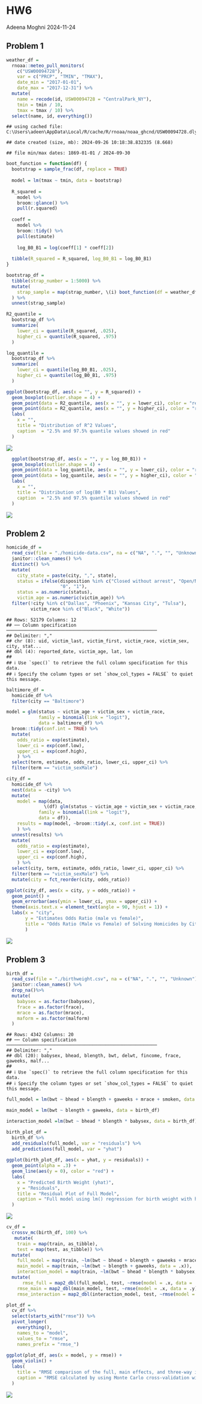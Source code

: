 HW6
================
Adeena Moghni
2024-11-24

## Problem 1

``` r
weather_df = 
  rnoaa::meteo_pull_monitors(
    c("USW00094728"),
    var = c("PRCP", "TMIN", "TMAX"), 
    date_min = "2017-01-01",
    date_max = "2017-12-31") %>%
  mutate(
    name = recode(id, USW00094728 = "CentralPark_NY"),
    tmin = tmin / 10,
    tmax = tmax / 10) %>%
  select(name, id, everything())
```

    ## using cached file: C:\Users\adeen\AppData\Local/R/cache/R/rnoaa/noaa_ghcnd/USW00094728.dly

    ## date created (size, mb): 2024-09-26 10:18:38.832335 (8.668)

    ## file min/max dates: 1869-01-01 / 2024-09-30

``` r
boot_function = function(df) {
  bootstrap = sample_frac(df, replace = TRUE)
  
  model = lm(tmax ~ tmin, data = bootstrap)
  
  R_squared = 
    model %>% 
    broom::glance() %>% 
    pull(r.squared)
  
  coeff = 
    model %>% 
    broom::tidy() %>% 
    pull(estimate)
  
    log_B0_B1 = log(coeff[1] * coeff[2])
  
  tibble(R_squared = R_squared, log_B0_B1 = log_B0_B1)
}
```

``` r
bootstrap_df = 
  tibble(strap_number = 1:5000) %>% 
  mutate(
    strap_sample = map(strap_number, \(i) boot_function(df = weather_df))
  ) %>% 
  unnest(strap_sample)
```

``` r
R2_quantile = 
  bootstrap_df %>% 
  summarize(
    lower_ci = quantile(R_squared, .025),
    higher_ci = quantile(R_squared, .975)
  )

log_quantile = 
  bootstrap_df %>% 
  summarize(
    lower_ci = quantile(log_B0_B1, .025),
    higher_ci = quantile(log_B0_B1, .975)
  )
```

``` r
ggplot(bootstrap_df, aes(x = "", y = R_squared)) +
  geom_boxplot(outlier.shape = 4) +
  geom_point(data = R2_quantile, aes(x = "", y = lower_ci), color = "red") +
  geom_point(data = R2_quantile, aes(x = "", y = higher_ci), color = "red") +
  labs(
    x = "",
    title = "Distribution of R^2 Values",
    caption  = "2.5% and 97.5% quantile values showed in red"
  )
```

![](HW6_files/figure-gfm/unnamed-chunk-5-1.png)<!-- -->

``` r
  ggplot(bootstrap_df, aes(x = "", y = log_B0_B1)) +
  geom_boxplot(outlier.shape = 4) +
  geom_point(data = log_quantile, aes(x = "", y = lower_ci), color = "red") +
  geom_point(data = log_quantile, aes(x = "", y = higher_ci), color = "red") +
  labs(
    x = "",
    title = "Distribution of log(B0 * B1) Values",
    caption  = "2.5% and 97.5% quantile values showed in red"
  )
```

![](HW6_files/figure-gfm/unnamed-chunk-5-2.png)<!-- -->

## Problem 2

``` r
homicide_df = 
  read_csv(file = "./homicide-data.csv", na = c("NA", ".", "", "Unknown")) %>%
  janitor::clean_names() %>% 
  distinct() %>% 
  mutate(
    city_state = paste(city, ",", state),
    status = ifelse(disposition %in% c("Closed without arrest", "Open/No arrest"), 
                    "0", "1"),
    status = as.numeric(status),
    victim_age = as.numeric(victim_age)) %>% 
  filter(!city %in% c("Dallas", "Phoenix", "Kansas City", "Tulsa"),
         victim_race %in% c("Black", "White"))
```

    ## Rows: 52179 Columns: 12
    ## ── Column specification ────────────────────────────────────────────────────────
    ## Delimiter: ","
    ## chr (8): uid, victim_last, victim_first, victim_race, victim_sex, city, stat...
    ## dbl (4): reported_date, victim_age, lat, lon
    ## 
    ## ℹ Use `spec()` to retrieve the full column specification for this data.
    ## ℹ Specify the column types or set `show_col_types = FALSE` to quiet this message.

``` r
baltimore_df = 
  homicide_df %>% 
  filter(city == "Baltimore")

model = glm(status ~ victim_age + victim_sex + victim_race, 
            family = binomial(link = "logit"), 
            data = baltimore_df) %>% 
  broom::tidy(conf.int = TRUE) %>% 
  mutate(
    odds_ratio = exp(estimate),
    lower_ci = exp(conf.low), 
    upper_ci = exp(conf.high),
    ) %>% 
  select(term, estimate, odds_ratio, lower_ci, upper_ci) %>% 
  filter(term == "victim_sexMale")
```

``` r
city_df = 
  homicide_df %>% 
  nest(data = -city) %>% 
  mutate(
    model = map(data, 
              \(df) glm(status ~ victim_age + victim_sex + victim_race, 
            family = binomial(link = "logit"), 
            data = df)),
    results = map(model, ~broom::tidy(.x, conf.int = TRUE))
    ) %>% 
  unnest(results) %>% 
  mutate(
    odds_ratio = exp(estimate),
    lower_ci = exp(conf.low), 
    upper_ci = exp(conf.high),
    ) %>% 
  select(city, term, estimate, odds_ratio, lower_ci, upper_ci) %>% 
  filter(term == "victim_sexMale") %>% 
  mutate(city = fct_reorder(city, odds_ratio))
```

``` r
ggplot(city_df, aes(x = city, y = odds_ratio)) +
  geom_point() + 
  geom_errorbar(aes(ymin = lower_ci, ymax = upper_ci)) +
  theme(axis.text.x = element_text(angle = 90, hjust = 1)) +
  labs(x = "city", 
       y = "Estimates Odds Ratio (male vs female)",
       title = "Odds Ratio (Male vs Female) of Solving Homicides by City"
       )
```

![](HW6_files/figure-gfm/unnamed-chunk-9-1.png)<!-- -->

## Problem 3

``` r
birth_df = 
  read_csv(file = "./birthweight.csv", na = c("NA", ".", "", "Unknown")) %>% 
  janitor::clean_names() %>% 
  drop_na()%>% 
  mutate(
    babysex = as.factor(babysex),
    frace = as.factor(frace),
    mrace = as.factor(mrace),
    maform = as.factor(malform)
  )
```

    ## Rows: 4342 Columns: 20
    ## ── Column specification ────────────────────────────────────────────────────────
    ## Delimiter: ","
    ## dbl (20): babysex, bhead, blength, bwt, delwt, fincome, frace, gaweeks, malf...
    ## 
    ## ℹ Use `spec()` to retrieve the full column specification for this data.
    ## ℹ Specify the column types or set `show_col_types = FALSE` to quiet this message.

``` r
full_model = lm(bwt ~ bhead + blength + gaweeks + mrace + smoken, data = birth_df)

main_model = lm(bwt ~ blength + gaweeks, data = birth_df) 

interaction_model =lm(bwt ~ bhead * blength * babysex, data = birth_df)
```

``` r
birth_plot_df = 
  birth_df %>% 
  add_residuals(full_model, var = "residuals") %>% 
  add_predictions(full_model, var = "yhat")
  
ggplot(birth_plot_df, aes(x = yhat, y = residuals)) +
  geom_point(alpha = .3) +
  geom_line(aes(y = 0), color = "red") +
  labs(
    x = "Predicted Birth Weight (yhat)",
    y = "Residuals",
    title = "Residual Plot of Full Model",
    caption = "Full model using lm() regression for birth weight with head circumference, body length, gestational period, race, and mother smoking status as predictors"
  )
```

![](HW6_files/figure-gfm/unnamed-chunk-12-1.png)<!-- -->

``` r
cv_df = 
  crossv_mc(birth_df, 100) %>% 
   mutate(
    train = map(train, as_tibble),
    test = map(test, as_tibble)) %>% 
  mutate( 
    full_model = map(train, ~lm(bwt ~ bhead + blength + gaweeks + mrace + smoken, data = .x)), 
    main_model = map(train, ~lm(bwt ~ blength + gaweeks, data = .x)), 
    interaction_model = map(train, ~lm(bwt ~ bhead * blength * babysex, data = .x)))%>% 
  mutate(
      rmse_full = map2_dbl(full_model, test, ~rmse(model = .x, data = .y)),
    rmse_main = map2_dbl(main_model, test, ~rmse(model = .x, data = .y)),
    rmse_interaction = map2_dbl(interaction_model, test, ~rmse(model = .x, data = .y)))
```

``` r
plot_df = 
  cv_df %>% 
  select(starts_with("rmse")) %>% 
  pivot_longer(
    everything(),
    names_to = "model", 
    values_to = "rmse",
    names_prefix = "rmse_") 
   
ggplot(plot_df, aes(x = model, y = rmse)) + 
  geom_violin() + 
  labs(
    title = "RMSE comparison of the full, main effects, and three-way interaction models",
    caption = "RMSE calculated by using Monte Carlo cross-validation with n = 100"
  )
```

![](HW6_files/figure-gfm/unnamed-chunk-14-1.png)<!-- -->
